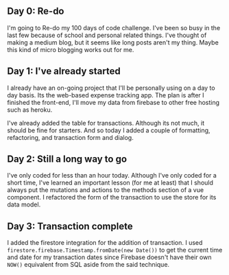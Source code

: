 ## Day 0: Re-do
I'm going to Re-do my 100 days of code challenge. I've been so busy in the last few 
because of school and personal related things. I've thought of making a medium blog, but
it seems like long posts aren't my thing. Maybe this kind of micro blogging works out for me.

## Day 1: I've already started
I already have an on-going project that I'll be personally using on a day to day basis.
Its the web-based expense tracking app. The plan is after I finished the front-end, I'll
move my data from firebase to other free hosting such as heroku.

I've already added the table for transactions. Although its not much, it should be fine for
starters. And so today I added a couple of formatting, refactoring, and transaction form and dialog.

## Day 2: Still a long way to go
I've only coded for less than an hour today. Although I've only coded for a short time, I've learned
an important lesson (for me at least) that I should always put the mutations and actions to the
methods section of a vue component. I refactored the form of the transaction to use the store for its
data model.

## Day 3: Transaction complete
I added the firestore integration for the addition of transaction. I used 
`firestore.firebase.Timestamp.fromDate(new Date())` to get the current time and date for my
transaction dates since Firebase doesn't have their own `NOW()` equivalent from SQL aside from the said 
technique.